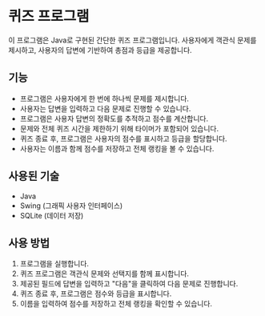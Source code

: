 # 퀴즈 프로그램

이 프로그램은 Java로 구현된 간단한 퀴즈 프로그램입니다. 
사용자에게 객관식 문제를 제시하고, 사용자의 답변에 기반하여 총점과 등급을 제공합니다.

## 기능
- 프로그램은 사용자에게 한 번에 하나씩 문제를 제시합니다.
- 사용자는 답변을 입력하고 다음 문제로 진행할 수 있습니다.
- 프로그램은 사용자 답변의 정확도를 추적하고 점수를 계산합니다.
- 문제와 전체 퀴즈 시간을 제한하기 위해 타이머가 포함되어 있습니다.
- 퀴즈 종료 후, 프로그램은 사용자의 점수를 표시하고 등급을 할당합니다.
- 사용자는 이름과 함께 점수를 저장하고 전체 랭킹을 볼 수 있습니다.

## 사용된 기술
- Java
- Swing (그래픽 사용자 인터페이스)
- SQLite (데이터 저장)

## 사용 방법
1. 프로그램을 실행합니다.
2. 퀴즈 프로그램은 객관식 문제와 선택지를 함께 표시합니다.
3. 제공된 필드에 답변을 입력하고 "다음"을 클릭하여 다음 문제로 진행합니다.
4. 퀴즈 종료 후, 프로그램은 점수와 등급을 표시합니다.
5. 이름을 입력하여 점수를 저장하고 전체 랭킹을 확인할 수 있습니다.
